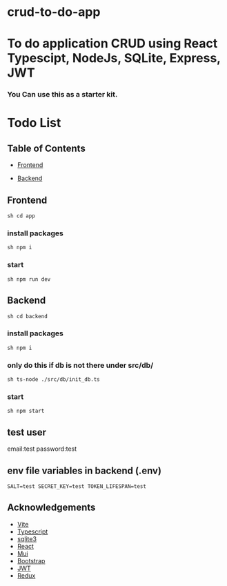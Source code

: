 # crud-to-do-app


# To do application CRUD using React Typescipt, NodeJs, SQLite, Express, JWT

### You Can use this as a starter kit.


# Todo List

## Table of Contents
- [Frontend](#Frontend)

- [Backend](#Backend)


## Frontend
``sh
cd app
``

### install packages
``sh
npm i
``

### start
``sh
npm run dev
``

## Backend
``sh
cd backend
``

### install packages
``sh
npm i
``

### only do this if db is not there under src/db/
``sh
ts-node ./src/db/init_db.ts
``
### start
``sh
npm start
``

## test user
email:test
password:test

## env file variables in backend (.env)
``
SALT=test
SECRET_KEY=test
TOKEN_LIFESPAN=test
``


## Acknowledgements

 - [Vite](https://vitejs.dev/guide)
 - [Typescript](https://www.typescriptlang.org)
 - [sqlite3](https://www.npmjs.com/package/sqlite3)
 - [React](https://react.dev/)
 - [Mui](https://mui.com/)
 - [Bootstrap](https://react-bootstrap.netlify.app/)
 - [JWT](https://github.com/auth0/node-jsonwebtoken)
 - [Redux](https://redux-toolkit.js.org/introduction/getting-started)


